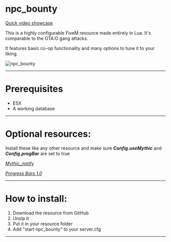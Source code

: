 # npc_bounty
[Quick video showcase](https://streamable.com/sujyy9)

This is a highly configurable FiveM resource made entirely in Lua. It's comparable to the GTA:O gang attacks.

It features basic co-op functionality and many options to tune it to your liking.

![npc_bounty](https://i.imgur.com/6qLwDBk.png)

---

# Prerequisites

- ESX
- A working database

---

# Optional resources: 

Install these like any other resource and make sure ___Config.useMythic___ and ___Config.progBar___ are set to true

_[Mythic_notify](https://github.com/JayMontana36/mythic_notify)_

_[Progress Bars 1.0](https://forum.cfx.re/t/release-progress-bars-1-0-standalone/526287)_

---

# How to install:

1. Download the resource from GitHub
2. Unzip it
3. Put it in your resource folder
4. Add "start npc_bounty" to your server.cfg

---
